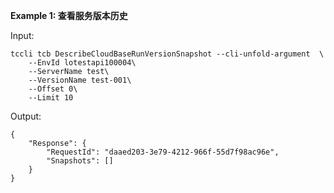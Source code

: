 **Example 1: 查看服务版本历史**



Input: 

```
tccli tcb DescribeCloudBaseRunVersionSnapshot --cli-unfold-argument  \
    --EnvId lotestapi100004\
    --ServerName test\
    --VersionName test-001\
    --Offset 0\
    --Limit 10
```

Output: 
```
{
    "Response": {
        "RequestId": "daaed203-3e79-4212-966f-55d7f98ac96e",
        "Snapshots": []
    }
}
```

